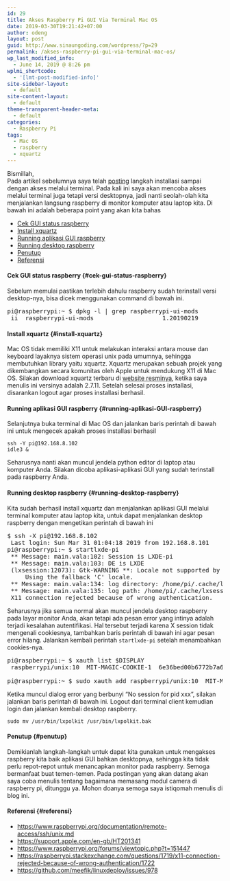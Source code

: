 ```yaml
---
id: 29
title: Akses Raspberry Pi GUI Via Terminal Mac OS
date: 2019-03-30T19:21:42+07:00
author: odeng
layout: post
guid: http://www.sinaungoding.com/wordpress/?p=29
permalink: /akses-raspberry-pi-gui-via-terminal-mac-os/
wp_last_modified_info:
  - June 14, 2019 @ 8:26 pm
wplmi_shortcode:
  - '[lmt-post-modified-info]'
site-sidebar-layout:
  - default
site-content-layout:
  - default
theme-transparent-header-meta:
  - default
categories:
  - Raspberry Pi
tags:
  - Mac OS
  - raspberry
  - xquartz
---
```

Bismillah,  
Pada artikel sebelumnya saya telah <a href="/installasi-raspberry-pi/" target="_blank" rel="noreferrer noopener" aria-label=" (opens in a new tab)">posting</a> langkah installasi sampai dengan akses melalui terminal. Pada kali ini saya akan mencoba akses melalui terminal juga tetapi versi desktopnya, jadi nanti seolah-olah kita menjalankan langsung raspberry di monitor komputer atau laptop kita. Di bawah ini adalah beberapa point yang akan kita bahas

  * [Cek GUI status raspberry](#cek-GUI-status-raspberry)
  * [Install xquartz](#install-xquartz)
  * [Running aplikasi GUI raspberry](#running-aplikasi-GUI-raspberry)
  * [Running desktop raspberry](#running-desktop-raspberry)
  * [Penutup](#penutup)
  * [Referensi](#referensi)

#### Cek GUI status raspberry {#cek-gui-status-raspberry}

Sebelum memulai pastikan terlebih dahulu raspberry sudah terinstall versi desktop-nya, bisa dicek menggunakan command di bawah ini.

<pre class="wp-block-preformatted">pi@raspberrypi:~ $ dpkg -l | grep raspberrypi-ui-mods<br /> ii  raspberrypi-ui-mods                   1.20190219                        all          Config to customise the LXDE UI for the Raspberry Pi<br /></pre>

#### Install xquartz {#install-xquartz}

Mac OS tidak memiliki X11 untuk melakukan interaksi antara mouse dan keyboard layaknya sistem operasi unix pada umumnya, sehingga membutuhkan library yaitu xquartz. Xquartz merupakan sebuah projek yang dikembangkan secara komunitas oleh Apple untuk mendukung X11 di Mac OS. Silakan download xquartz terbaru di <a rel="noreferrer noopener" aria-label="website resminya (opens in a new tab)" href="https://www.xquartz.org/" target="_blank">website resminya</a>, ketika saya menulis ini versinya adalah 2.7.11. Setelah selesai proses installasi, disarankan logout agar proses installasi berhasil.

#### Running aplikasi GUI raspberry {#running-aplikasi-GUI-raspberry}

Selanjutnya buka terminal di Mac OS dan jalankan baris perintah di bawah ini untuk mengecek apakah proses installasi berhasil

<pre class="wp-block-code"><code>ssh -Y pi@192.168.8.102
idle3 &</code></pre>

Seharusnya nanti akan muncul jendela python editor di laptop atau komputer Anda. Silakan dicoba aplikasi-aplikasi GUI yang sudah terinstall pada raspberry Anda.

#### Running desktop raspberry {#running-desktop-raspberry}

Kita sudah berhasil install xquartz dan menjalankan aplikasi GUI melalui terminal komputer atau laptop kita, untuk dapat menjalankan desktop raspberry dengan mengetikan perintah di bawah ini

<pre class="wp-block-preformatted">$ ssh -X pi@192.168.8.102<br /> Last login: Sun Mar 31 01:04:18 2019 from 192.168.8.101<br />pi@raspberrypi:~ $ startlxde-pi<br /> ** Message: main.vala:102: Session is LXDE-pi<br /> ** Message: main.vala:103: DE is LXDE<br /> (lxsession:12073): Gtk-WARNING **: Locale not supported by C library.<br />     Using the fallback 'C' locale.<br /> ** Message: main.vala:134: log directory: /home/pi/.cache/lxsession/LXDE-pi<br /> ** Message: main.vala:135: log path: /home/pi/.cache/lxsession/LXDE-pi/run.log<br /> X11 connection rejected because of wrong authentication.</pre>

Seharusnya jika semua normal akan muncul jendela desktop raspberry pada layar monitor Anda, akan tetapi ada pesan error yang intinya adalah terjadi kesalahan autentifikasi. Hal tersebut terjadi karena X session tidak mengenali cookiesnya, tambahkan baris perintah di bawah ini agar pesan error hilang. Jalankan kembali perintah `startlxde-pi` setelah menambahkan cookies-nya.

<pre class="wp-block-preformatted">pi@raspberrypi:~ $ xauth list $DISPLAY<br /> raspberrypi/unix:10  MIT-MAGIC-COOKIE-1  6e36bed00b6772b7a6bb5ac0c26f7216<br /><br />pi@raspberrypi:~ $ sudo xauth add raspberrypi/unix:10  MIT-MAGIC-COOKIE-1  6e36bed00b6772b7a6bb5ac0c26f7216</pre>

Ketika muncul dialog error yang berbunyi &#8220;No session for pid xxx&#8221;, silakan jalankan baris perintah di bawah ini. Logout dari terminal client kemudian login dan jalankan kembali desktop raspberry.

<pre class="wp-block-code"><code>sudo mv /usr/bin/lxpolkit /usr/bin/lxpolkit.bak</code></pre>

#### Penutup {#penutup}

Demikianlah langkah-langkah untuk dapat kita gunakan untuk mengakses raspberry kita baik aplikasi GUI bahkan desktopnya, sehingga kita tidak perlu repot-repot untuk menancapkan monitor pada raspberry. Semoga bermanfaat buat temen-temen. Pada postingan yang akan datang akan saya coba menulis tentang bagaimana memasang modul camera di raspberry pi, ditunggu ya. Mohon doanya semoga saya istiqomah menulis di blog ini.

#### Referensi {#referensi}

  * <https://www.raspberrypi.org/documentation/remote-access/ssh/unix.md>
  * <https://support.apple.com/en-gb/HT201341>
  * <https://www.raspberrypi.org/forums/viewtopic.php?t=151447>
  * <https://raspberrypi.stackexchange.com/questions/1719/x11-connection-rejected-because-of-wrong-authentication/1722>
  * <https://github.com/meefik/linuxdeploy/issues/978>